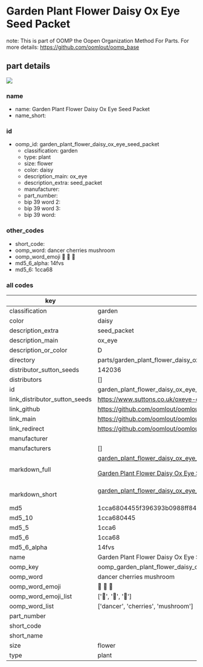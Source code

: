 # Garden Plant Flower Daisy Ox Eye Seed Packet  

note: This is part of OOMP the Oopen Organization Method For Parts. For more details: https://github.com/oomlout/oomp_base

##  part details
[![](image_600.jpg)](image.jpg)  







### name
* name: Garden Plant Flower Daisy Ox Eye Seed Packet
* name_short: 
### id
* oomp_id: garden_plant_flower_daisy_ox_eye_seed_packet
  * classification: garden
  * type: plant
  * size: flower
  * color: daisy
  * description_main: ox_eye
  * description_extra: seed_packet
  * manufacturer: 
  * part_number: 
  * bip 39 word 2: 
  * bip 39 word 3: 
  * bip 39 word: 

### other_codes
* short_code: 
* oomp_word: dancer cherries mushroom
* oomp_word_emoji :dancer: :cherries: :mushroom:
* md5_6_alpha: 14fvs
* md5_6: 1cca68









### all codes 
| key | value |  
| --- | --- |  
| classification | garden |  
| color | daisy |  
| description_extra | seed_packet |  
| description_main | ox_eye |  
| description_or_color | D  |  
| directory | parts/garden_plant_flower_daisy_ox_eye_seed_packet |  
| distributor_sutton_seeds | 142036 |  
| distributors | [] |  
| id | garden_plant_flower_daisy_ox_eye_seed_packet |  
| link_distributor_sutton_seeds | https://www.suttons.co.uk/oxeye-daisy-seeds_mh-53149 |  
| link_github | https://github.com/oomlout/oomlout_oomp_version_1_messy/tree/main/parts/garden_plant_flower_daisy_ox_eye_seed_packet |  
| link_main | https://github.com/oomlout/oomlout_oomp_version_1_messy/tree/main/parts/garden_plant_flower_daisy_ox_eye_seed_packet |  
| link_redirect | https://github.com/oomlout/oomlout_oomp_version_1_messy/tree/main/parts/garden_plant_flower_daisy_ox_eye_seed_packet |  
| manufacturer |  |  
| manufacturers | [] |  
| markdown_full | [garden_plant_flower_daisy_ox_eye_seed_packet](none)<br>[](none)<br>[Garden Plant Flower Daisy Ox Eye Seed Packet](none)<br><br> |  
| markdown_short | [garden_plant_flower_daisy_ox_eye_seed_packet](none)<br><br> |  
| md5 | 1cca6804455f396393b0988ff8451fb6 |  
| md5_10 | 1cca680445 |  
| md5_5 | 1cca6 |  
| md5_6 | 1cca68 |  
| md5_6_alpha | 14fvs |  
| name | Garden Plant Flower Daisy Ox Eye Seed Packet |  
| oomp_key | oomp_garden_plant_flower_daisy_ox_eye_seed_packet |  
| oomp_word | dancer cherries mushroom |  
| oomp_word_emoji | :dancer: :cherries: :mushroom: |  
| oomp_word_emoji_list | [':dancer:', ':cherries:', ':mushroom:'] |  
| oomp_word_list | ['dancer', 'cherries', 'mushroom'] |  
| part_number |  |  
| short_code |  |  
| short_name |  |  
| size | flower |  
| type | plant |  
